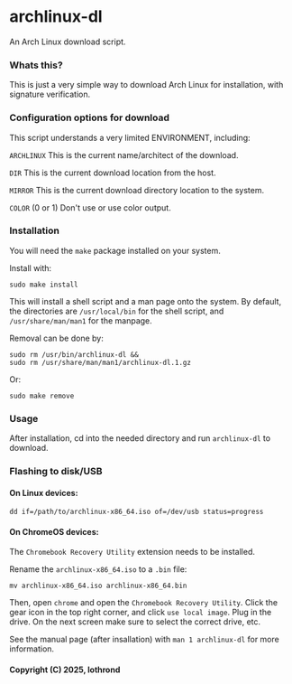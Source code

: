 # archlinux-dl

An Arch Linux download script.

### Whats this?
This is just a very simple way to download Arch Linux for installation, with signature verification.

### Configuration options for download

This script understands a very limited ENVIRONMENT, including:

`ARCHLINUX`
    This is the current name/architect of the download.

`DIR`
    This is the current download location from the host.

`MIRROR`
    This is the current download directory location to the system.

`COLOR`
    (0 or 1) Don't use or use color output.

### Installation

You will need the `make` package installed on your system.

Install with:

    sudo make install

This will install a shell script and a man page onto the system. By default, the directories are `/usr/local/bin` for the shell script, and `/usr/share/man/man1` for the manpage.

Removal can be done by:

    sudo rm /usr/bin/archlinux-dl &&
    sudo rm /usr/share/man/man1/archlinux-dl.1.gz

Or:

    sudo make remove

### Usage

After installation, cd into the needed directory and run `archlinux-dl` to download.

### Flashing to disk/USB

#### On Linux devices:

	dd if=/path/to/archlinux-x86_64.iso of=/dev/usb status=progress

#### On ChromeOS devices:

The `Chromebook Recovery Utility` extension needs to be installed.

Rename the `archlinux-x86_64.iso` to a `.bin` file:

	mv archlinux-x86_64.iso archlinux-x86_64.bin

Then, open `chrome` and open the `Chromebook Recovery Utility`.
Click the gear icon in the top right corner, and click `use local image`.
Plug in the drive. On the next screen make sure to select the correct drive, etc.

See the manual page (after insallation) with `man 1 archlinux-dl` for more information.

#### Copyright (C) 2025, lothrond <lothrond AT protonmail DOT com>
